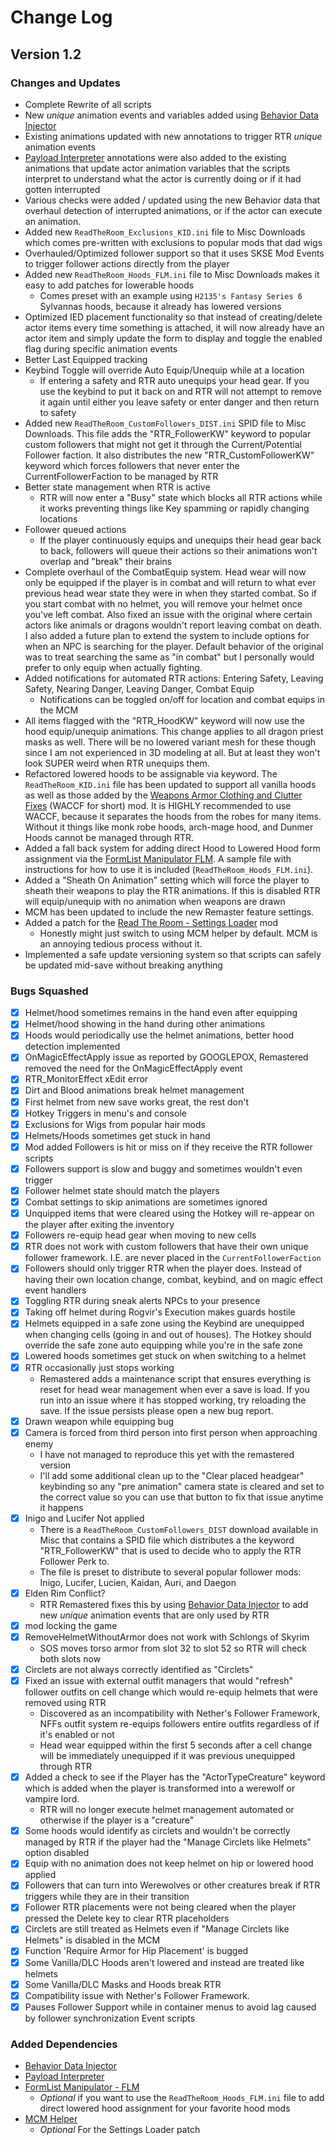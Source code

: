 # Change Log

## Version 1.2

### Changes and Updates 

- Complete Rewrite of all scripts
- New *unique* animation events and variables added using [Behavior Data Injector](https://www.nexusmods.com/skyrimspecialedition/mods/78146)
- Existing animations updated with new annotations to trigger RTR *unique* animation events
- [Payload Interpreter](https://www.nexusmods.com/skyrimspecialedition/mods/65089) annotations were also added to the existing animations that update actor animation variables that the scripts interpret to understand what the actor is currently doing or if it had gotten interrupted
- Various checks were added / updated using the new Behavior data that overhaul detection of interrupted animations, or if the actor can execute an animation.
- Added new `ReadTheRoom_Exclusions_KID.ini` file to Misc Downloads which comes pre-written with exclusions to popular mods that dad wigs
- Overhauled/Optimized follower support so that it uses SKSE Mod Events to trigger follower actions directly from the player
- Added new `ReadTheRoom_Hoods_FLM.ini` file to Misc Downloads makes it easy to add patches for lowerable hoods
  - Comes preset with an example using `H2135's Fantasy Series 6` Sylvannas hoods, because it already has lowered versions
- Optimized IED placement functionality so that instead of creating/delete actor items every time something is attached, it will now already have an actor item and simply update the form to display and toggle the enabled flag during specific animation events
- Better Last Equipped tracking
- Keybind Toggle will override Auto Equip/Unequip while at a location
  - If entering a safety and RTR auto unequips your head gear. If you use the keybind to put it back on and RTR will not attempt to remove it again until either you leave safety or enter danger and then return to safety
- Added new `ReadTheRoom_CustomFollowers_DIST.ini` SPID file to Misc Downloads. This file adds the "RTR_FollowerKW" keyword to popular custom followers that might not get it through the Current/Potential Follower faction. It also distributes the new "RTR_CustomFollowerKW" keyword which forces followers that never enter the CurrentFollowerFaction to be managed by RTR
- Better state management when RTR is active
  - RTR will now enter a "Busy" state which blocks all RTR actions while it works preventing things like Key spamming or rapidly changing locations
- Follower queued actions
  - If the player continuously equips and unequips their head gear back to back, followers will queue their actions so their animations won't overlap and "break" their brains
- Complete overhaul of the CombatEquip system. Head wear will now only be equipped if the player is in combat and will return to what ever previous head wear state they were in when they started combat. So if you start combat with no helmet, you will remove your helmet once you've left combat. Also fixed an issue with the original where certain actors like animals or dragons wouldn't report leaving combat on death. I also added a future plan to extend the system to include options for when an NPC is searching for the player. Default behavior of the original was to treat searching the same as "in combat" but I personally would prefer to only equip when actually fighting. 
- Added notifications for automated RTR actions: Entering Safety, Leaving Safety, Nearing Danger, Leaving Danger, Combat Equip
  - Notifications can be toggled on/off for location and combat equips in the MCM
- All items flagged with the "RTR_HoodKW" keyword will now use the hood equip/unequip animations. This change applies to all dragon priest masks as well. There will be no lowered variant mesh for these though since I am not experienced in 3D modeling at all. But at least they won't look SUPER weird when RTR unequips them.
- Refactored lowered hoods to be assignable via keyword. The `ReadTheRoom_KID.ini` file has been updated to support all vanilla hoods as well as those added by the [Weapons Armor Clothing and Clutter Fixes](https://www.nexusmods.com/skyrimspecialedition/mods/18994) (WACCF for short) mod. It is HIGHLY recommended to use WACCF, because it separates the hoods from the robes for many items. Without it things like monk robe hoods, arch-mage hood, and Dunmer Hoods cannot be managed through RTR.
- Added a fall back system for adding direct Hood to Lowered Hood form assignment via the [FormList Manipulator FLM](https://www.nexusmods.com/skyrimspecialedition/mods/74037). A sample file with instructions for how to use it is included (`ReadTheRoom_Hoods_FLM.ini`). 
- Added a "Sheath On Animation" setting which will force the player to sheath their weapons to play the RTR animations. If this is disabled RTR will equip/unequip with no animation when weapons are drawn
- MCM has been updated to include the new Remaster feature settings.
- Added a patch for the [Read The Room - Settings Loader](https://www.nexusmods.com/skyrimspecialedition/mods/78689) mod
  - Honestly might just switch to using MCM helper by default. MCM is an annoying tedious process without it.
- Implemented a safe update versioning system so that scripts can safely be updated mid-save without breaking anything

### Bugs Squashed

- [x] Helmet/hood sometimes remains in the hand even after equipping
- [x] Helmet/hood showing in the hand during other animations
- [x] Hoods would periodically use the helmet animations, better hood detection implemented
- [x] OnMagicEffectApply issue as reported by GOOGLEPOX, Remastered removed the need for the OnMagicEffectApply event
- [x] RTR_MonitorEffect xEdit error
- [x] Dirt and Blood animations break helmet management
- [x] First helmet from new save works great, the rest don't
- [x] Hotkey Triggers in menu's and console
- [x] Exclusions for Wigs from popular hair mods
- [x] Helmets/Hoods sometimes get stuck in hand
- [x] Mod added Followers is hit or miss on if they receive the RTR follower scripts 
- [x] Followers support is slow and buggy and sometimes wouldn't even trigger
- [x] Follower helmet state should match the players
- [x] Combat settings to skip animations are sometimes ignored
- [x] Unquipped items that were cleared using the Hotkey will re-appear on the player after exiting the inventory
- [x] Followers re-equip head gear when moving to new cells
- [x] RTR does not work with custom followers that have their own unique follower framework. I.E. are never placed in the `CurrentFollowerFaction`
- [x] Followers should only trigger RTR when the player does. Instead of having their own location change, combat, keybind, and on magic effect event handlers
- [x] Toggling RTR during sneak alerts NPCs to your presence
- [x] Taking off helmet during Rogvir's Execution makes guards hostile
- [x] Helmets equipped in a safe zone using the Keybind are unequipped when changing cells (going in and out of houses). The Hotkey should override the safe zone auto equipping while you're in the safe zone
- [x] Lowered hoods sometimes get stuck on when switching to a helmet
- [x] RTR occasionally just stops working
  - Remastered adds a maintenance script that ensures everything is reset for head wear management when ever a save is load. If you run into an issue where it has stopped working, try reloading the save. If the issue persists please open a new bug report.
- [x] Drawn weapon while equipping bug
- [x] Camera is forced from third person into first person when approaching enemy
  - I have not managed to reproduce this yet with the remastered version
  - I'll add some additional clean up to the "Clear placed headgear" keybinding so any "pre animation" camera state is cleared and set to the correct value so you can use that button to fix that issue anytime it happens
- [x] Inigo and Lucifer Not applied
  - There is a `ReadTheRoom_CustomFollowers_DIST` download available in Misc that contains a SPID file which distributes a the keyword "RTR_FollowerKW" that is used to decide who to apply the RTR Follower Perk to. 
  - The file is preset to distribute to several popular follower mods: Inigo, Lucifer, Lucien, Kaidan, Auri, and Daegon
- [x] Elden Rim Conflict?
  - RTR Remastered fixes this by using [Behavior Data Injector](https://www.nexusmods.com/skyrimspecialedition/mods/78146) to add new *unique* animation events that are only used by RTR
- [x] mod locking the game
- [x] RemoveHelmetWithoutArmor does not work with Schlongs of Skyrim
  - SOS moves torso armor from slot 32 to slot 52 so RTR will check both slots now
- [x] Circlets are not always correctly identified as "Circlets"
- [x] Fixed an issue with external outfit managers that would "refresh" follower outfits on cell change which would re-equip helmets that were removed using RTR
  - Discovered as an incompatibility with Nether's Follower Framework, NFFs outfit system re-equips followers entire outfits regardless of if it's enabled or not
  - Head wear equipped within the first 5 seconds after a cell change will be immediately unequipped if it was previous unequipped through RTR
- [x] Added a check to see if the Player has the "ActorTypeCreature" keyword which is added when the player is transformed into a werewolf or vampire lord.
  - RTR will no longer execute helmet management automated or otherwise if the player is a "creature" 
- [x] Some hoods would identify as circlets and wouldn't be correctly managed by RTR if the player had the "Manage Circlets like Helmets" option disabled
- [x] Equip with no animation does not keep helmet on hip or lowered hood applied
- [x] Followers that can turn into Werewolves or other creatures break if RTR triggers while they are in their transition
- [x] Follower RTR placements were not being cleared when the player pressed the Delete key to clear RTR placeholders
- [x] Circlets are still treated as Helmets even if "Manage Circlets like Helmets" is disabled in the MCM
- [x] Function 'Require Armor for Hip Placement' is bugged
- [x] Some Vanilla/DLC Hoods aren't lowered and instead are treated like helmets
- [x] Some Vanilla/DLC Masks and Hoods break RTR
- [x] Compatibility issue with Nether's Follower Framework.
- [x] Pauses Follower Support while in container menus to avoid lag caused by follower synchronization Event scripts

### Added Dependencies

- [Behavior Data Injector](https://www.nexusmods.com/skyrimspecialedition/mods/78146)
- [Payload Interpreter](https://www.nexusmods.com/skyrimspecialedition/mods/65089)
- [FormList Manipulator - FLM](https://www.nexusmods.com/skyrimspecialedition/mods/74037)
  - *Optional* if you want to use the `ReadTheRoom_Hoods_FLM.ini` file to add direct lowered hood assignment for your favorite hood mods
- [MCM Helper](https://www.nexusmods.com/skyrimspecialedition/mods/53000) 
  - *Optional* For the Settings Loader patch
